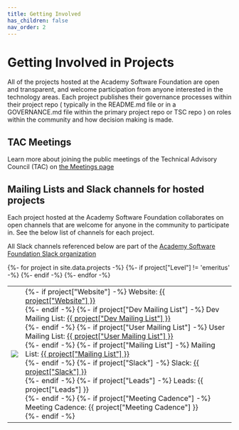 ```yaml
---
title: Getting Involved
has_children: false
nav_order: 2
---
```


# Getting Involved in Projects

All of the projects hosted at the Academy Software Foundation are open and transparent, and welcome participation from anyone interested in the technology areas. Each project publishes their governance processes within their project repo ( typically in the README.md file or in a GOVERNANCE.md file within the primary project repo or TSC repo ) on roles within the community and how decision making is made.

## TAC Meetings

Learn more about joining the public meetings of the Technical Advisory Council (TAC) on [the Meetings page](https://tac.aswf.io/meetings)

## Mailing Lists and Slack channels for hosted projects

Each project hosted at the Academy Software Foundation collaborates on open channels that are welcome for anyone in the community to participate in. See the below list of channels for each project.

All Slack channels referenced below are part of the [Academy Software Foundation Slack organization](https://slack.aswf.io)

<table>
<tbody>
{%- for project in site.data.projects -%}
    {%- if project["Level"] != 'emeritus' -%}
    <tr>
        <td><img src="{{ project["Logo URL"] }}" /></td>
        <td>
            {%- if project["Website"] -%}
            Website: <a href="{{ project["Website"] }}">{{ project["Website"] }}</a><br />
            {%- endif -%}
            {%- if project["Dev Mailing List"] -%}
            Dev Mailing List: <a href="{{ project["Dev Mailing List"] }}">{{ project["Dev Mailing List"] }}</a><br />
            {%- endif -%}
            {%- if project["User Mailing List"] -%}
            User Mailing List: <a href="{{ project["User Mailing List"] }}">{{ project["User Mailing List"] }}</a><br />
            {%- endif -%}
            {%- if project["Mailing List"] -%}
            Mailing List: <a href="{{ project["Mailing List"] }}">{{ project["Mailing List"] }}</a><br />
            {%- endif -%}
            {%- if project["Slack"] -%}
            Slack: <a href="https://slack.aswf.io">{{ project["Slack"] }}</a><br />
            {%- endif -%}
            {%- if project["Leads"] -%}
            Leads: {{ project["Leads"] }}<br />
            {%- endif -%}
            {%- if project["Meeting Cadence"] -%}
            Meeting Cadence: {{ project["Meeting Cadence"] }}<br />
            {%- endif -%}
        </td>
    </tr>
    {%- endif -%}
{%- endfor -%}
</tbody>
</table>
